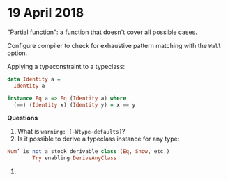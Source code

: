 # 19 April 2018

"Partial function": a function that doesn't cover all possible cases.

Configure compiler to check for exhaustive pattern matching with the `Wall`
option.

Applying a typeconstraint to a typeclass:

```haskell
data Identity a = 
  Identity a

instance Eq a => Eq (Identity a) where
  (==) (Identity x) (Identity y) = x == y
```

**Questions**

1. What is `warning: [-Wtype-defaults]`?
1. Is it possible to derive a typeclass instance for any type:

```haskell
Num’ is not a stock derivable class (Eq, Show, etc.)
        Try enabling DeriveAnyClass
```

1.
